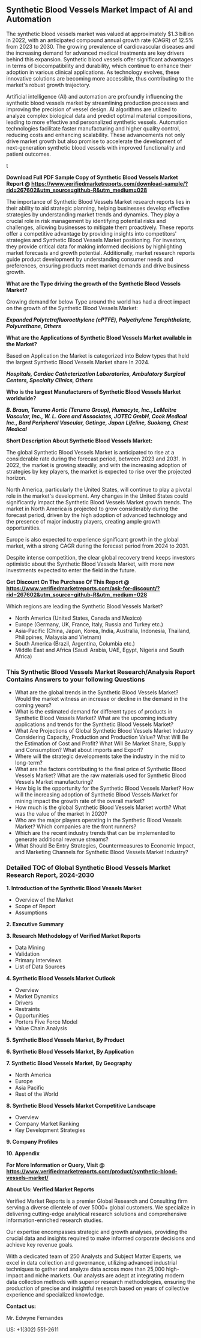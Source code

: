 <h2>Synthetic Blood Vessels Market Impact of AI and Automation</h2><p>The synthetic blood vessels market was valued at approximately $1.3 billion in 2022, with an anticipated compound annual growth rate (CAGR) of 12.5% from 2023 to 2030. The growing prevalence of cardiovascular diseases and the increasing demand for advanced medical treatments are key drivers behind this expansion. Synthetic blood vessels offer significant advantages in terms of biocompatibility and durability, which continue to enhance their adoption in various clinical applications. As technology evolves, these innovative solutions are becoming more accessible, thus contributing to the market's robust growth trajectory.</p><p>Artificial intelligence (AI) and automation are profoundly influencing the synthetic blood vessels market by streamlining production processes and improving the precision of vessel design. AI algorithms are utilized to analyze complex biological data and predict optimal material compositions, leading to more effective and personalized synthetic vessels. Automation technologies facilitate faster manufacturing and higher quality control, reducing costs and enhancing scalability. These advancements not only drive market growth but also promise to accelerate the development of next-generation synthetic blood vessels with improved functionality and patient outcomes.</p>t</p><p id="" class=""><strong>Download Full PDF Sample Copy of Synthetic Blood Vessels Market Report @ <a href="https://www.verifiedmarketreports.com/download-sample/?rid=267602&utm_source=github-R&utm_medium=028" target="_blank">https://www.verifiedmarketreports.com/download-sample/?rid=267602&utm_source=github-R&utm_medium=028</a></strong></p><p>The importance of&nbsp;Synthetic Blood Vessels Market research reports lies in their ability to aid strategic planning, helping businesses develop effective strategies by understanding market trends and dynamics. They play a crucial role in risk management by identifying potential risks and challenges, allowing businesses to mitigate them proactively. These reports offer a competitive advantage by providing insights into competitors' strategies and Synthetic Blood Vessels Market positioning. For investors, they provide critical data for making informed decisions by highlighting market forecasts and growth potential. Additionally, market research reports guide product development by understanding consumer needs and preferences, ensuring products meet market demands and drive business growth.</p><p><strong>What are the&nbsp;Type driving the growth of the Synthetic Blood Vessels Market?</strong></p><p id="" class="">Growing demand for below Type around the world has had a direct impact on the growth of the Synthetic Blood Vessels Market:</p><em><strong>Expanded Polytetrafluoroethylene (ePTFE), Polyethylene Terephthalate, Polyurethane, Others</strong></em></p><strong>What are the&nbsp;Applications&nbsp;of Synthetic Blood Vessels Market available in the Market?</strong></p><p id="" class="">Based on Application the Market is categorized into Below types that held the largest Synthetic Blood Vessels Market share In 2024.</p><em><strong>Hospitals, Cardiac Catheterization Laboratories, Ambulatory Surgical Centers, Specialty Clinics, Others</strong></em></p><strong>Who is the largest Manufacturers of Synthetic Blood Vessels Market worldwide?</strong></p><p><em><strong>B. Braun, Terumo Aortic (Terumo Group), Humacyte, Inc., LeMaitre Vascular, Inc., W. L. Gore and Associates, JOTEC GmbH, Cook Medical Inc., Bard Peripheral Vascular, Getinge, Japan Lifeline, Suokang, Chest Medical</strong></em></p><p id="" class=""><strong>Short Description About Synthetic Blood Vessels Market:</strong></p><p>The global Synthetic Blood Vessels Market is anticipated to rise at a considerable rate during the forecast period, between 2023 and 2031. In 2022, the market is growing steadily, and with the increasing adoption of strategies by key players, the market is expected to rise over the projected horizon.</p><p>North America, particularly the United States, will continue to play a pivotal role in the market's development. Any changes in the United States could significantly impact the Synthetic Blood Vessels Market growth trends. The market in North America is projected to grow considerably during the forecast period, driven by the high adoption of advanced technology and the presence of major industry players, creating ample growth opportunities.</p><p>Europe is also expected to experience significant growth in the global market, with a strong CAGR during the forecast period from 2024 to 2031.</p><p>Despite intense competition, the clear global recovery trend keeps investors optimistic about the Synthetic Blood Vessels Market, with more new investments expected to enter the field in the future.</p><p id="" class=""><strong>Get Discount On The Purchase Of This Report @ <a href="https://www.verifiedmarketreports.com/ask-for-discount/?rid=267602&utm_source=github-R&utm_medium=028" target="_blank">https://www.verifiedmarketreports.com/ask-for-discount/?rid=267602&utm_source=github-R&utm_medium=028</a></strong></p>Which regions are leading the Synthetic Blood Vessels Market?</p><ul><li>North America (United States, Canada and Mexico)</li><li>Europe (Germany, UK, France, Italy, Russia and Turkey etc.)</li><li>Asia-Pacific (China, Japan, Korea, India, Australia, Indonesia, Thailand, Philippines, Malaysia and Vietnam)</li><li>South America (Brazil, Argentina, Columbia etc.)</li><li>Middle East and Africa (Saudi Arabia, UAE, Egypt, Nigeria and South Africa)</li></ul><h3 id="" class="">This Synthetic Blood Vessels Market Research/Analysis Report Contains Answers to your following Questions</h3><ul><li>What are the global trends in the Synthetic Blood Vessels Market? Would the market witness an increase or decline in the demand in the coming years?</li><li>What is the estimated demand for different types of products in Synthetic Blood Vessels Market? What are the upcoming industry applications and trends for the Synthetic Blood Vessels Market?</li><li>What Are Projections of Global Synthetic Blood Vessels Market Industry Considering Capacity, Production and Production Value? What Will Be the Estimation of Cost and Profit? What Will Be Market Share, Supply and Consumption? What about imports and Export?</li><li>Where will the strategic developments take the industry in the mid to long-term?</li><li>What are the factors contributing to the final price of Synthetic Blood Vessels Market? What are the raw materials used for Synthetic Blood Vessels Market manufacturing?</li><li>How big is the opportunity for the Synthetic Blood Vessels Market? How will the increasing adoption of Synthetic Blood Vessels Market for mining impact the growth rate of the overall market?</li><li>How much is the global Synthetic Blood Vessels Market worth? What was the value of the market In 2020?</li><li>Who are the major players operating in the Synthetic Blood Vessels Market? Which companies are the front runners?</li><li>Which are the recent industry trends that can be implemented to generate additional revenue streams?</li><li>What Should Be Entry Strategies, Countermeasures to Economic Impact, and Marketing Channels for Synthetic Blood Vessels Market Industry?</li></ul><h3 id="" class="">Detailed TOC of Global Synthetic Blood Vessels Market Research Report, 2024-2030</h3><p id="" class=""><strong>1. Introduction of the Synthetic Blood Vessels Market</strong></p><ul><li>Overview of the Market</li><li>Scope of Report</li><li>Assumptions</li></ul><p id="" class=""><strong>2. Executive Summary</strong></p><p id="" class=""><strong>3. Research Methodology of Verified Market Reports</strong></p><ul><li>Data Mining</li><li>Validation</li><li>Primary Interviews</li><li>List of Data Sources</li></ul><p id="" class=""><strong>4. Synthetic Blood Vessels Market Outlook</strong></p><ul><li>Overview</li><li>Market Dynamics</li><li>Drivers</li><li>Restraints</li><li>Opportunities</li><li>Porters Five Force Model</li><li>Value Chain Analysis</li></ul><p id="" class=""><strong>5. Synthetic Blood Vessels Market, By Product</strong></p><p id="" class=""><strong>6. Synthetic Blood Vessels Market, By Application</strong></p><p id="" class=""><strong>7. Synthetic Blood Vessels Market, By Geography</strong></p><ul><li>North America</li><li>Europe</li><li>Asia Pacific</li><li>Rest of the World</li></ul><p id="" class=""><strong>8. Synthetic Blood Vessels Market Competitive Landscape</strong></p><ul><li>Overview</li><li>Company Market Ranking</li><li>Key Development Strategies</li></ul><p id="" class=""><strong>9. Company Profiles</strong></p><p id="" class=""><strong>10. Appendix</strong></p><p id="" class=""><strong>For More Information or Query, Visit @ <a href="https://www.verifiedmarketreports.com/product/synthetic-blood-vessels-market/" target="_blank">https://www.verifiedmarketreports.com/product/synthetic-blood-vessels-market/</a></strong></p><p id="" class=""><strong>About Us: Verified Market Reports</strong></p><p id="" class="">Verified Market Reports is a premier Global Research and Consulting firm serving a diverse clientele of over 5000+ global customers. We specialize in delivering cutting-edge analytical research solutions and comprehensive information-enriched research studies.</p><p id="" class="">Our expertise encompasses strategic and growth analyses, providing the crucial data and insights required to make informed corporate decisions and achieve key revenue goals.</p><p id="" class="">With a dedicated team of 250 Analysts and Subject Matter Experts, we excel in data collection and governance, utilizing advanced industrial techniques to gather and analyze data across more than 25,000 high-impact and niche markets. Our analysts are adept at integrating modern data collection methods with superior research methodologies, ensuring the production of precise and insightful research based on years of collective experience and specialized knowledge.</p><p id="" class=""><strong>Contact us:</strong></p><p id="" class="">Mr. Edwyne Fernandes</p><p id="" class="">US: +1(302) 551-2611</p>